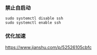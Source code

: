 ### 禁止自启动

```shell
sudo systemctl disable ssh
sudo systemctl enable ssh
```

### 优化加速

https://www.jianshu.com/p/52526105cbfc

